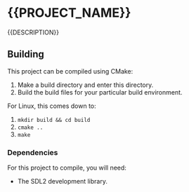 # {{PROJECT_NAME}}
{{DESCRIPTION}}

## Building
This project can be compiled using CMake:
1. Make a build directory and enter this directory.
2. Build the build files for your particular build environment.

For Linux, this comes down to:
1. `mkdir build && cd build`
2. `cmake ..`
3. `make`

### Dependencies
For this project to compile, you will need:
- The SDL2 development library.
